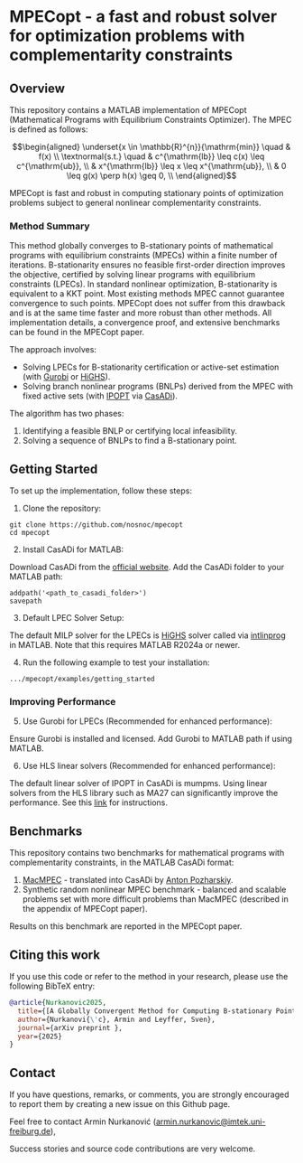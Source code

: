 # MPECopt - a fast and robust solver for optimization problems with complementarity constraints

## Overview
This repository contains a MATLAB implementation of MPECopt (Mathematical Programs with Equilibrium Constraints Optimizer).
The MPEC is defined as follows:
```math
\begin{aligned}
\underset{x \in \mathbb{R}^{n}}{\mathrm{min}} \quad & f(x) \\
\textnormal{s.t.} \quad & c^{\mathrm{lb}} \leq c(x) \leq c^{\mathrm{ub}}, \\
& x^{\mathrm{lb}} \leq x \leq x^{\mathrm{ub}}, \\
& 0 \leq g(x) \perp h(x) \geq 0, \\
\end{aligned}
```
MPECopt is fast and robust in computing stationary points of optimization problems subject to general nonlinear complementarity constraints. 

### Method Summary
This method globally converges to B-stationary points of mathematical programs with equilibrium constraints (MPECs) within a finite number of iterations. 
B-stationarity ensures no feasible first-order direction improves the objective, certified by solving linear programs with equilibrium constraints (LPECs). 
In standard nonlinear optimization, B-stationarity is equivalent to a KKT point. Most existing methods MPEC cannot guarantee convergence to such points. 
MPECopt does not suffer from this drawback and is at the same time faster and more robust than other methods.
All implementation details, a convergence proof, and extensive benchmarks can be found in the MPECopt paper.

The approach involves:
- Solving LPECs for B-stationarity certification or active-set estimation (with [Gurobi](https://www.gurobi.com/documentation/current/refman/matlab_setting_up_the_grb_.html) or [HiGHS](https://highs.dev/)).
- Solving branch nonlinear programs (BNLPs) derived from the MPEC with fixed active sets (with [IPOPT](https://coin-or.github.io/Ipopt/) via [CasADi](https://web.casadi.org/get/)).

The algorithm has two phases:
1. Identifying a feasible BNLP or certifying local infeasibility.
2. Solving a sequence of BNLPs to find a B-stationary point.


## Getting Started 

To set up the implementation, follow these steps:

1. Clone the repository:
```
git clone https://github.com/nosnoc/mpecopt
cd mpecopt
```

2. Install CasADi for MATLAB:

Download CasADi from the [official website]( https://web.casadi.org/get/).
Add the CasADi folder to your MATLAB path:
```
addpath('<path_to_casadi_folder>')
savepath
```

3. Default LPEC Solver Setup:

The default MILP solver for the LPECs is [HiGHS](https://highs.dev/) solver called via [intlinprog](https://de.mathworks.com/help/optim/ug/intlinprog.html) in MATLAB.
Note that this requires MATLAB R2024a or newer.


4. Run the following example to test your installation:

```
.../mpecopt/examples/getting_started
```

### Improving Performance 

5. Use Gurobi for LPECs (Recommended for enhanced performance):

Ensure Gurobi is installed and licensed.
Add Gurobi to MATLAB path if using MATLAB.


6. Use HLS linear solvers (Recommended for enhanced performance):

The default linear solver of IPOPT in CasADi is mumpms. Using linear solvers from the HLS library such as MA27 can significantly improve the performance.
See this [link](https://github.com/casadi/casadi/wiki/Obtaining-HSL) for instructions.

## Benchmarks

This repository contains two benchmarks for  mathematical programs with complementarity constraints, in the MATLAB CasADi format:
1. [MacMPEC](https://wiki.mcs.anl.gov/leyffer/index.php/MacMPEC)  - translated into CasADi by [Anton Pozharskiy](https://github.com/apozharski).
2. Synthetic random nonlinear MPEC benchmark - balanced and scalable problems set with more difficult problems than MacMPEC (described in the appendix of MPECopt paper).

Results on this benchmark are reported in the MPECopt paper.


## Citing this work
If you use this code or refer to the method in your research, please use the following BibTeX entry:

```bibtex
@article{Nurkanovic2025, 
  title={[A Globally Convergent Method for Computing B-stationary Points of Mathematical Programs with Equilibrium Constraints},
  author={Nurkanovi{\'c}, Armin and Leyffer, Sven}, 
  journal={arXiv preprint },
  year={2025}
}
```

## Contact 

If you have questions, remarks, or comments, you are strongly encouraged to report them by creating a new issue on this Github page.

Feel free to contact Armin Nurkanović ([armin.nurkanovic@imtek.uni-freiburg.de](mailto:armin.nurkanovic@imtek.uni-freiburg.de)),

Success stories and source code contributions are very welcome.

